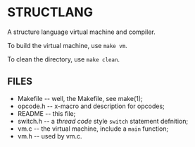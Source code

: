 # STRUCTLANG

A structure language virtual machine and compiler.

To build the virtual machine, use `make vm`.

To clean the directory, use `make clean`.

## FILES
- Makefile -- well, the Makefile, see make(1);
- opcode.h -- x-macro and description for opcodes;
- README -- this file;
- switch.h -- a _thread code_ style `switch` statement defnition;
- vm.c -- the virtual machine, include a `main` function;
- vm.h -- used by vm.c.
